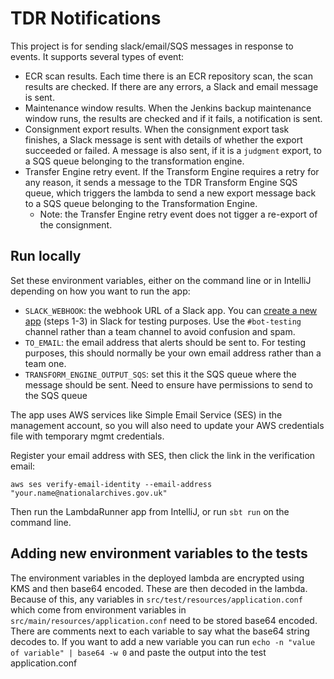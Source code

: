 # TDR Notifications

This project is for sending slack/email/SQS messages in response to events. It supports several types of event:

* ECR scan results. Each time there is an ECR repository scan, the scan results are checked. If there are any errors, a
  Slack and email message is sent.
* Maintenance window results. When the Jenkins backup maintenance window runs, the results are checked and if it fails,
  a notification is sent.
* Consignment export results. When the consignment export task finishes, a Slack message is sent with details of whether
  the export succeeded or failed. A message is also sent, if it is a `judgment` export, to a SQS queue belonging to the transformation engine.
* Transfer Engine retry event. If the Transform Engine requires a retry for any reason, it sends a message to the TDR Transform Engine SQS queue, which triggers the lambda to send a new export message back to a SQS queue belonging to the Transformation Engine.
  * Note: the Transfer Engine retry event does not tigger a re-export of the consignment.

## Run locally

Set these environment variables, either on the command line or in IntelliJ depending on how you want to run the app:

* `SLACK_WEBHOOK`: the webhook URL of a Slack app. You can [create a new app][Slack-app] (steps 1-3) in Slack for testing purposes.
  Use the `#bot-testing` channel rather than a team channel to avoid confusion and spam.
* `TO_EMAIL`: the email address that alerts should be sent to. For testing purposes, this should normally be your own
  email address rather than a team one.
* `TRANSFORM_ENGINE_OUTPUT_SQS`: set this it the SQS queue where the message should be sent. Need to ensure have permissions to send to the SQS queue

The app uses AWS services like Simple Email Service (SES) in the management account, so you will also need to update
your AWS credentials file with temporary mgmt credentials.

Register your email address with SES, then click the link in the verification email:

```
aws ses verify-email-identity --email-address "your.name@nationalarchives.gov.uk"
```

Then run the LambdaRunner app from IntelliJ, or run `sbt run` on the command line.

## Adding new environment variables to the tests
The environment variables in the deployed lambda are encrypted using KMS and then base64 encoded. These are then decoded in the lambda. Because of this, any variables in `src/test/resources/application.conf` which come from environment variables in `src/main/resources/application.conf` need to be stored base64 encoded. There are comments next to each variable to say what the base64 string decodes to. If you want to add a new variable you can run `echo -n "value of variable" | base64 -w 0` and paste the output into the test application.conf

[Slack-app]: https://api.slack.com/messaging/webhooks
